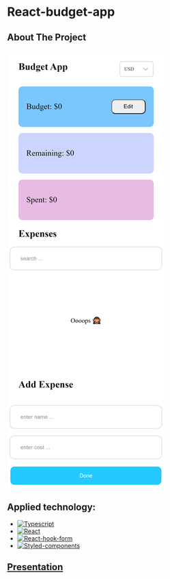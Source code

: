 # React-budget-app

## About The Project
![image](/screenshot.png)

## Applied technology:
* [![Typescript][Typescript.logo]][Typescript-url]
* [![React][React.js]][React-url]
* [![React-hook-form][React-hook-form.logo]][React-hook-form-url]
* [![Styled-components][Styled.logo]][Styled-url]

## [Presentation](https://stalexus.github.io/react-budget-app/)

[React.js]: https://img.shields.io/badge/React-20232A?style=for-the-badge&logo=react&logoColor=61DAFB
[React-url]: https://reactjs.org/
[Styled.logo]: https://img.shields.io/badge/-Styled%20Components%20%F0%9F%92%85%F0%9F%8F%BE-orange
[Styled-url]: https://styled-components.com/
[React-hook-form.logo]: https://img.shields.io/badge/%F0%9F%93%B0-React%20Hook%20Form-ff69b4
[React-hook-form-url]: https://react-hook-form.com/
[Typescript.logo]: https://img.shields.io/badge/TS-Typescript-blue
[Typescript-url]: https://www.typescriptlang.org/

